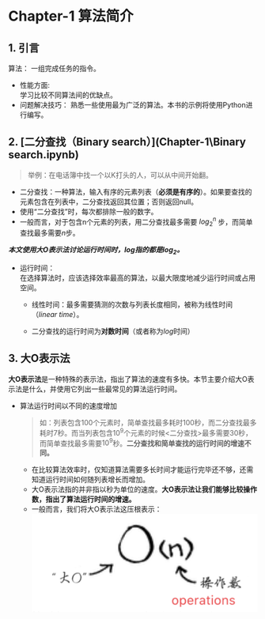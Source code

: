 Chapter-1 算法简介  
===================

## 1. 引言

算法：
  一组完成任务的指令。  

* 性能方面:  
  学习比较不同算法间的优缺点。
* 问题解决技巧：
  熟悉一些使用最为广泛的算法。本书的示例将使用Python进行编写。

## 2. [二分查找（Binary search）](Chapter-1\Binary search.ipynb)

> 举例：在电话簿中找一个以K打头的人，可以从中间开始翻。  

* 二分查找：一种算法，输入有序的元素列表（**必须是有序的**）。如果要查找的元素包含在列表中，二分查找返回其位置；否则返回null。
* 使用“二分查找”时，每次都排除一般的数字。
* 一般而言，对于包含n个元素的列表，用二分查找最多需要
  $log_2^n$
步，而简单查找最多需要$n$步。  

**_本文使用大O表示法讨论运行时间时，$log$指的都是$log_2$。_**

* 运行时间：  
在选择算法时，应该选择效率最高的算法，以最大限度地减少运行时间或占用空间。
  * 线性时间：最多需要猜测的次数与列表长度相同，被称为线性时间（_linear time_）。  

  * 二分查找的运行时间为**对数时间**（或者称为$log$时间）

## 3. 大O表示法

**大O表示法**是一种特殊的表示法，指出了算法的速度有多快。本节主要介绍大O表示法是什么，并使用它列出一些最常见的算法运行时间。  

* 算法运行时间以不同的速度增加  
  >如：列表包含100个元素时，简单查找最多耗时100秒，而二分查找最多耗时7秒。而当列表包含$10^9$个元素的时候<二分查找>最多需要30秒，而简单查找最多需要$10^9$秒。**二分查找和简单查找的运行时间的增速不同。**  

  * 在比较算法效率时，仅知道算法需要多长时间才能运行完毕还不够，还需知道运行时间如何随列表增长而增加。  
  * 大O表示法指的并非指以秒为单位的速度。**大O表示法让我们能够比较操作数，指出了算法运行时间的增速。**
  * 一般而言，我们将大O表示法这压根表示：![大O表示法示意图](2022-01-27-12-48-05.png '大O表示法')